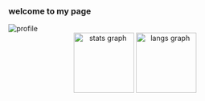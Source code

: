 <h3> welcome to my page </h3>
<img align="center" src="https://komarev.com/ghpvc/?username=dackdada016" alt="profile"/>
<div align="center">
    <img align="center" src="https://github-readme-stats.vercel.app/api?username=dackdada016&count_private=true&theme=codeSTACKr&include_all_commits=true&hide=issues" height="120" alt="stats graph"/>
    <img align="center" src="https://github-readme-stats.vercel.app/api/top-langs/?username=dackdada016&layout=compact&theme=codeSTACKr" height="120"  alt="langs graph"/>
</div>
<!-- <h4>在前端工程師的路上持續前進</h2> -->
  <!-- <div align="left">
    <p>前端技術</p>
    <ul>
      <li>HTML</li>
      <li>CSS</li>
      <li>Javascript</li>
      <li>React</li>
    </ul>
  </div>
  <div align="center">
    <p>後端技術</p>
    <ul>
      <li>MySQL</li>
      <li>PHP</li>
      <li>Node.js</li>
    </ul>
  </div>
  <div align="right">
    <p>其他</p>
    <ul>
      <li>git</li>
      <li>Bootstrap</li>
      <li>Photoshop</li>
      <li>illustrator</li>
      <li>figma</li>
    </ul>
  </div> -->
<!-- <div align="center">
  <img src="https://cdn.jsdelivr.net/gh/devicons/devicon/icons/react/react-original.svg" height="48" width="48" alt="react logo"  />
</div> -->